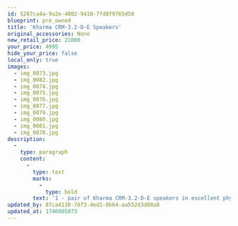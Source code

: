 ```yaml
---
id: 5287ca4a-9a2e-4002-9410-7fd8f9765d50
blueprint: pre_owned
title: 'Kharma CRM-3.2-D-E Speakers'
original_accessories: None
new_retail_price: 21000
your_price: 4995
hide_your_price: false
local_only: true
images:
  - img_0073.jpg
  - img_0082.jpg
  - img_0074.jpg
  - img_0075.jpg
  - img_0076.jpg
  - img_0077.jpg
  - img_0079.jpg
  - img_0080.jpg
  - img_0081.jpg
  - img_0078.jpg
description:
  -
    type: paragraph
    content:
      -
        type: text
        marks:
          -
            type: bold
        text: '1 - pair of Kharma CRM-3.2-D-E speakers in excellent physical and functional condition. One speaker has a small chip in the finish on the top corner., but that is the only defect of note. Speakers sold as new for $21,000.00. We have a matching scenter channel speaker for sale as well. '
updated_by: 87ca4130-78f3-4ed1-8b64-aa552d3d08a8
updated_at: 1746905073
---
```

